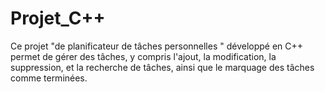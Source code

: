 # Projet_C++
Ce projet "de planificateur de tâches personnelles " développé en C++ permet de gérer des tâches, y compris l'ajout, la modification, la suppression, et la recherche de tâches, ainsi que le marquage des tâches comme terminées.
